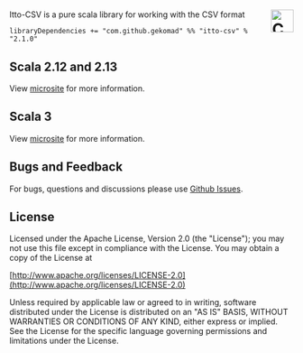 <a href="https://typelevel.org/cats/"><img src="https://typelevel.org/cats/img/cats-badge.svg" height="40px" align="right" alt="Cats friendly" /></a>
======


Itto-CSV is a pure scala library for working with the CSV format

`libraryDependencies += "com.github.gekomad" %% "itto-csv" % "2.1.0"`

Scala 2.12 and 2.13
-------
View [microsite](https://gekomad.github.io/itto-csv/v1/docs/) for more information.

Scala 3
-------

View [microsite](https://gekomad.github.io/itto-csv/v2/docs/) for more information.


## Bugs and Feedback
For bugs, questions and discussions please use [Github Issues](https://github.com/gekomad/itto-csv/issues).

## License

Licensed under the Apache License, Version 2.0 (the "License"); you may not use this file except in compliance
with the License. You may obtain a copy of the License at

[http://www.apache.org/licenses/LICENSE-2.0](http://www.apache.org/licenses/LICENSE-2.0)

Unless required by applicable law or agreed to in writing, software distributed under the License is distributed on an
"AS IS" BASIS, WITHOUT WARRANTIES OR CONDITIONS OF ANY KIND, either express or implied.
See the License for the specific language governing permissions and limitations under the License.
